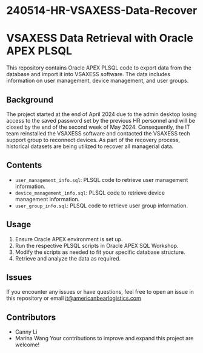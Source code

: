 # 240514-HR-VSAXESS-Data-Recover

# VSAXESS Data Retrieval with Oracle APEX PLSQL

This repository contains Oracle APEX PLSQL code to export data from the database and import it into VSAXESS software. The data includes information on user management, device management, and user groups.

## Background

The project started at the end of April 2024 due to the admin desktop losing access to the saved password set by the previous HR personnel and will be closed by the end of the second week of May 2024. Consequently, the IT team reinstalled the VSAXESS software and contacted the VSAXESS tech support group to reconnect devices. As part of the recovery process, historical datasets are being utilized to recover all managerial data.

## Contents

- `user_management_info.sql`: PLSQL code to retrieve user management information.
- `device_management_info.sql`: PLSQL code to retrieve device management information.
- `user_group_info.sql`: PLSQL code to retrieve user group information.

## Usage

1. Ensure Oracle APEX environment is set up.
2. Run the respective PLSQL scripts in Oracle APEX SQL Workshop.
3. Modify the scripts as needed to fit your specific database structure.
4. Retrieve and analyze the data as required.

## Issues

If you encounter any issues or have questions, feel free to open an issue in this repository or email it@americanbearlogistics.com

## Contributors

- Canny Li
- Marina Wang
Your contributions to improve and expand this project are welcome!

